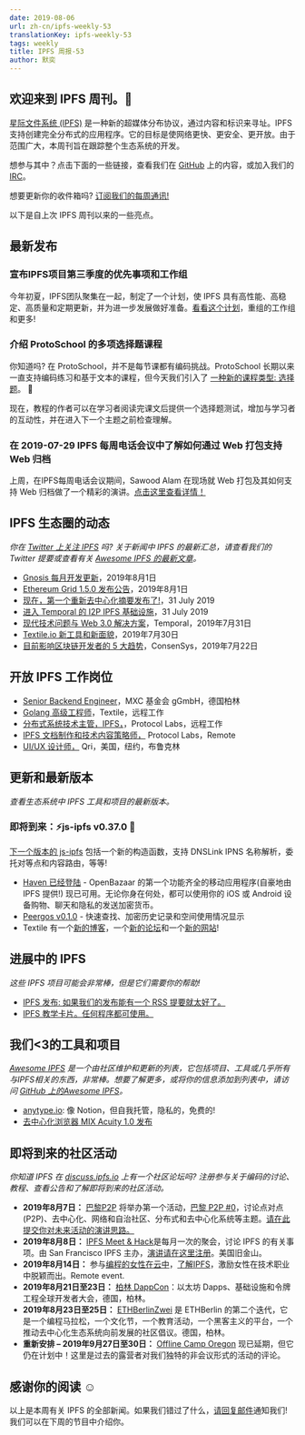 ```yaml
---
date: 2019-08-06
url: zh-cn/ipfs-weekly-53
translationKey: ipfs-weekly-53
tags: weekly
title: IPFS 周报-53
author: 默奕
---
```


## 欢迎来到 IPFS 周刊。👋

[星际文件系统 (IPFS)](https://ipfs.io/) 是一种新的超媒体分布协议，通过内容和标识来寻址。IPFS 支持创建完全分布式的应用程序。它的目标是使网络更快、更安全、更开放。由于范围广大，本周刊旨在跟踪整个生态系统的开发。

想参与其中？点击下面的一些链接，查看我们在 [GitHub](https://github.com/ipfs) 上的内容，或加入我们的 [IRC](https://riot.im/app/#/room/#ipfs:matrix.org)。

想要更新你的收件箱吗? [订阅我们的每周通讯!](http://eepurl.com/gL2Pi5)

以下是自上次 IPFS 周刊以来的一些亮点。

## 最新发布

### 宣布IPFS项目第三季度的优先事项和工作组
今年初夏，IPFS团队聚集在一起，制定了一个计划，使 IPFS 具有高性能、高稳定、高质量和定期更新，并为进一步发展做好准备。[看看这个计划](https://ipfs.io/blog/2019-07-31-operation-task-force/)，重组的工作组和更多!


### 介绍 ProtoSchool 的多项选择题课程
你知道吗? 在 ProtoSchool，并不是每节课都有编码挑战。ProtoSchool 长期以来一直支持编码练习和基于文本的课程，但今天我们引入了 [一种新的课程类型: 选择题](https://twitter.com/ProtoSchool/status/1156942749595312128)。 🎉

现在，教程的作者可以在学习者阅读完课文后提供一个选择题测试，增加与学习者的互动性，并在进入下一个主题之前检查理解。

### 在 2019-07-29 IPFS 每周电话会议中了解如何通过 Web 打包支持 Web 归档
上周，在IPFS每周电话会议期间，Sawood Alam 在现场就 Web 打包及其如何支持 Web 归档做了一个精彩的演讲。[点击这里查看详情！](https://www.youtube.com/watch?v=u57MerV0PJM)



## IPFS 生态圈的动态
*你在 [Twitter 上关注 IPFS](https://twitter.com/IPFSbot) 吗? 关于新闻中 IPFS 的最新汇总，请查看我们的 Twitter 提要或查看有关 [Awesome IPFS 的最新文章](https://awesome.ipfs.io/articles/)。*

+ [Gnosis 每月开发更新](https://blog.gnosis.pm/august-2019-the-gnosis-monthly-development-update-6c9be6fb7610)，2019年8月1日
+ [Ethereum Grid 1.5.0 发布公告](https://medium.com/ethereum-grid/ethereum-grid-1-5-0-release-announcement-993c7047560a)，2019年8月1日
+ [现在，第一个重新去中心化摘要发布了!](https://redecentralize.org/redigest/2019/07)，31 July 2019
+ [进入 Temporal 的 I2P IPFS 基础设施](https://medium.com/temporal-cloud/accessing-temporals-i2p-ipfs-infrastructure-7d9c90204dd7)，31 July 2019
+ [现代技术问题与 Web 3.0 解决方案](https://medium.com/temporal-cloud/modern-tech-problems-and-web-3-0-solutions-enter-ipfs-30ce5d3e9a45)，Temporal，2019年7月31日
+ [Textile.io 新工具和新面貌](https://blog.textile.io/a-tools-and-a-new-look-for-textile-io/)，2019年7月30日
+ [目前影响区块链开发者的 5 大趋势](https://media.consensys.net/5-trends-impacting-blockchain-developers-right-now-3174146eabf1)，ConsenSys，2019年7月22日



## 开放 IPFS 工作岗位

+ [Senior Backend Engineer](https://www.golangprojects.com/golang-go-job-dcr-Senior-Backend-Engineer-Berlin-MXC-Foundation-gGmbH.html)，MXC 基金会 gGmbH，德国柏林
+ [Golang 高级工程师](https://www.golangprojects.com/golang-go-job-def-Senior-Golang-Engineer-Remote-Textile.html)，Textile，远程工作
+ [分布式系统技术主管，IPFS，](https://jobs.lever.co/protocol/9283f9b0-de64-4e1f-a221-5d02b0202198)，Protocol Labs，远程工作
+ [IPFS 文档制作和技术内容策略师，](https://jobs.lever.co/protocol/e7db2c84-afd7-44a4-9a27-449c751d8289) Protocol Labs，Remote
+ [UI/UX 设计师，](https://www.linkedin.com/jobs/view/1335924519/) Qri，美国，纽约，布鲁克林


## 更新和最新版本
*查看生态系统中 IPFS 工具和项目的最新版本。*

### 即将到来：⚡️js-ipfs v0.37.0 🚀 
[下一个版本的 js-ipfs](https://github.com/ipfs/js-ipfs/issues/2192) 包括一个新的构造函数，支持 DNSLink IPNS 名称解析，委托对等点和内容路由，等等!

+ [Haven 已经登陆](https://gethaven.app/blog/haven-has-landed-download-now-for-ios-and-android/) - OpenBazaar 的第一个功能齐全的移动应用程序(自豪地由 IPFS 提供!) 现已可用。无论你身在何处，都可以使用你的 iOS 或 Android 设备购物、聊天和隐私的发送加密货币。
+ [Peergos v0.1.0](https://alpha.peergos.net/public/peergos/releases/v0.1.0/) - 快速查找、加密历史记录和空间使用情况显示
+ Textile 有一个[新的博客](https://blog.textile.io/)，一个[新的论坛](https://community.textile.io/)和一个[新的网站](https://textile.io/)!

## 进展中的 IPFS
*这些 IPFS 项目可能会非常棒，但是它们需要你的帮助!*

+ [IPFS 发布: 如果我们的发布能有一个 RSS 提要就太好了。](https://github.com/ipfs/distributions/issues/241)
+ [IPFS 教学卡片。任何程序都可使用。](https://www.reddit.com/r/ipfs/comments/cjm1c5/ipfs_for_flashcards_cards_could_be_used_by_any/)

## 我们<3的工具和项目
*[Awesome IPFS](https://awesome.ipfs.io/) 是一个由社区维护和更新的列表，它包括项目、工具或几乎所有与IPFS相关的东西，非常棒。想要了解更多，或将你的信息添加到列表中，请访问 [GitHub 上的Awesome IPFS](https://github.com/ipfs/awesome-ipfs)。*

+ [anytype.io](https://anytype.io/): 像 Notion，但自我托管，隐私的，免费的!
+ [去中心化浏览器 MIX Acuity 1.0 发布](https://medium.com/mix-blockchain/decentralized-browser-mix-acuity-1-0-released-827e17353b54)


## 即将到来的社区活动
*你知道 IPFS 在 [discuss.ipfs.io](https://discuss.ipfs.io/) 上有一个社区论坛吗? 注册参与关于编码的讨论、教程、查看公告和了解即将到来的社区活动。*

+ **2019年8月7日：** [巴黎P2P](https://p2p.paris/en/) 将举办第一个活动，[巴黎 P2P #0](https://www.meetup.com/Paris-P2P/events/263089573/)，讨论点对点(P2P)、去中心化、网络和自治社区、分布式和去中心化系统等主题。[请在此提交你对未来活动的演讲思路。](https://p2p.paris/en/)
+ **2019年8月8日：** [IPFS Meet & Hack](https://www.meetup.com/San-Francisco-IPFS/events/261811887/)是每月一次的聚会，讨论 IPFS 的有关事项。由 San Francisco IPFS 主办，[演讲请在这里注册](https://docs.google.com/forms/d/e/1FAIpQLSdgolK13Bq7w9MkPMn4uJ7cuf_Q3YDu27_PgCStQ6glki_g_Q/viewform?usp=sf_link)。美国旧金山。
+ **2019年8月14日：** 参与[编程的女性在云中](https://www.womenwhocode.com/cloud/events)，[了解IPFS](https://zoom.us/webinar/register/WN_jnKnkxjJR3OOxf3kPa7Xfg)，激励女性在技术职业中脱颖而出。Remote event.
+ **2019年8月21日至23日：** [柏林 DappCon](https://www.dappcon.io/)：以太坊 Dapps、基础设施和令牌工程全球开发者大会，德国，柏林。
+ **2019年8月23日至25日：** [ETHBerlinZwei](https://ethberlinzwei.com/) 是 ETHBerlin 的第二个迭代，它是一个编程马拉松，一个文化节，一个教育活动，一个黑客主义的平台，一个推动去中心化生态系统向前发展的社区倡议。德国，柏林。
+ **重新安排 – 2019年9月27日至30日：** [Offline Camp Oregon](http://offlinefirst.org/camp/reschedule) 现已延期，但它仍在计划中！这里是过去的露营者对我们独特的非会议形式的活动的评论。

## 感谢你的阅读 ☺️

以上是本周有关 IPFS 的全部新闻。如果我们错过了什么，[请回复邮件](mailto:newsletter@ipfs.io)通知我们! 我们可以在下周的节目中介绍你。
